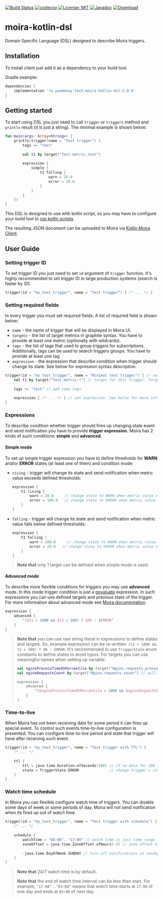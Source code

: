 [![Build Status](https://travis-ci.com/yoomoney/moira-kotlin-dsl.svg?branch=master)](https://app.travis-ci.com/github/yoomoney/moira-kotlin-dsl)
[![codecov](https://codecov.io/gh/yoomoney/moira-kotlin-dsl/branch/master/graph/badge.svg)](https://codecov.io/gh/yoomoney/moira-kotlin-dsl)
[![License: MIT](https://img.shields.io/badge/License-MIT-yellow.svg)](https://opensource.org/licenses/MIT)
[![Javadoc](https://img.shields.io/badge/javadoc-latest-blue.svg)](https://yoomoney.github.io/moira-kotlin-dsl/)
[![Download](https://img.shields.io/badge/Download-latest-green.svg) ](https://search.maven.org/artifact/ru.yoomoney.tech/moira-kotlin-dsl)

# moira-kotlin-dsl

Domain Specific Language (DSL) designed to describe Moira triggers.

## Installation

To install client just add it as a dependency to your build tool.

Gradle example:

```groovy
dependencies {
    implementation 'ru.yoomoney.tech:moira-kotlin-dsl:2.0.0'
}
```

## Getting started

To start using DSL you just need to call `trigger` or `triggers` method and `println` result (it is just a string). 
The minimal example is shown below:
```kotlin
fun main(args: Array<String>) {
    println(trigger(name = "Test trigger") {
        tags += "test"
        
        val t1 by target("Test.metric.test")
        
        expression {
            simple {
                t1 falling {
                    warn = 20.0
                    error = 10.0
                }
            }
        }
    })
}
```

This DSL is designed to use with kotlin script, so you may have to configure your build tool to 
[run kotlin scripts](https://kotlinlang.org/docs/tutorials/command-line.html#using-the-command-line-to-run-scripts).

The resulting JSON document can be uploaded to Moira via [Kotlin Moira Client](). 

## User Guide

### Setting trigger ID

To set trigger ID you just need to set `id` argument of `trigger` function. It's highly recommended to set trigger ID 
in large production systems (search is faster by ID).
```kotlin
trigger(id = "my_test_trigger", name = "Test trigger") { /* ... */ }
```

### Setting required fields

In every trigger you must set required fields. A list of required field is shown below:
+ `name` - the name of trigger that will be displayed in Moira UI.
+ `targets` - the list of target metrics in graphite syntax. You have to provide at least one metric 
  (optionally with wildcards).
+ `tags` - the list of tags that used to group triggers for subscriptions. Additionally, tags can be used to search 
  triggers groups. You have to provide at least one tag. 
+ `expression` - the expression that describe condition when trigger should change its state. See below for expression 
  syntax description.
  
```kotlin
trigger(id = "my_test_trigger", name = "Minimal test trigger") { // set ID and name for trigger
    val t1 by target("Test.metric.*") // target for this trigger. Targets are setting up via local variables, so they can be used in expressions
    
    tags += "test" // add some tags
    
    expression { /* ... */ } // set expression. See below for more information about expressions
}
```

### Expressions

To describe condition whether trigger should fires up changing state event and send notification you have to provide 
**trigger expression**. Moira has 2 kinds of such conditions: **simple** and **advanced**.

#### Simple mode

To set up simple trigger expression you have to define thresholds for **WARN** and/or **ERROR** states (at least one of 
them) and condition mode:
+ `rising` - trigger will change its state and send notification when metric value exceeds defined thresholds:
  ```kotlin
  expression {
      t1 rising {
          warn = 20.0     // change state to WARN when metric value >= 20 && < 100
          error = 100.0   // change state to ERROR when metric value >= 100
      }  
  }
  ```
+ `falling` - trigger will change its state and send notification when metric value falls below defined thresholds:
  ```kotlin
  expression {
      t1 falling {
          warn = 100.0     // change state to WARN when metric value <= 100 && > 20
          error = 20.0   // change state to ERROR when metric value <= 20
      }  
  }
  ```
> **Note that** only 1 target can be defined when simple mode is used.

#### Advanced mode

To describe more flexible conditions for triggers you may use **advanced** mode. In this mode trigger condition is just 
a [govaluate](https://github.com/Knetic/govaluate/blob/master/MANUAL.md) expression. In such expressions you can use 
defined targets and previous state of the trigger. For more information about advanced mode see 
[Moira documentation](https://moira.readthedocs.io/en/latest/user_guide/advanced.html).

```kotlin
expression {
    advanced {
        "($t1 > 1000 && $t2 > 100) ? $OK : $ERROR"
    }
}
```
> **Note that** you can use raw string literal in expressions to define states and targets. So, example expression can 
> be re-written: `(t1 > 1000 && t2 > 100) ? OK : ERROR`. It's recommended to use `TriggerState` enum constants to 
> define states to avoid typos. For targets you can use meaningful names when setting up variable: 
> ```kotlin
> val nginxProcessTime95Percentile by target("Nginx.requests.process_time.p95") // will be transformed to 't1'
> val nginxRequestsCount by target("Nginx.requests.count") // will be transformed to 't2'
> 
> expression {
>     advanced {
>         "($nginxProcessTime95Percentile > 1000 && $nginxRequestsCount > 100) ? $OK : $ERROR" // same expression
>     }
> }
> ```

### Time-to-live

When Moira has not been receiving data for some period it can fires up special event. To control such events 
time-to-live configuration is presented. You can configure time-to-live period and state that trigger will have after 
receiving such event. 

```kotlin
trigger(id = "my_test_trigger", name = "Test trigger with TTL") {
    /* ... */
    
    ttl {
        ttl = java.time.Duration.ofSeconds(100) // if no data for 100 seconds then change trigger's state (10 minutes by default)
        state = TriggerState.ERROR              // change trigger's state to ERROR (NODATA by default) 
    }
}
```

### Watch time schedule

In Moira you can flexible configure watch time of triggers. You can disable some days of week or some periods of day. 
Moira will not send notification when its fired up out of watch time. 

```kotlin
trigger(id = "my_test_trigger", name = "Test trigger with schedule") {
    /* ... */
    
    schedule {
        watchTime = "08:00".."17:00" // watch time is just time range
        zoneOffset = java.time.ZoneOffset.ofHours(-3) // zone offset of watch time (system default by default)
        
        -java.time.DayOfWeek.SUNDAY // turn off notifications on sundays (using unary minus operator) 
    }
}
```

> **Note that** 24/7 watch time is by default. 
> 
> **Note that** the end of watch time interval can be less than start. For example, `"17:00".."03:00"` means that watch 
  time starts at `17:00` of one day and ends at `03:00` of next day.  
